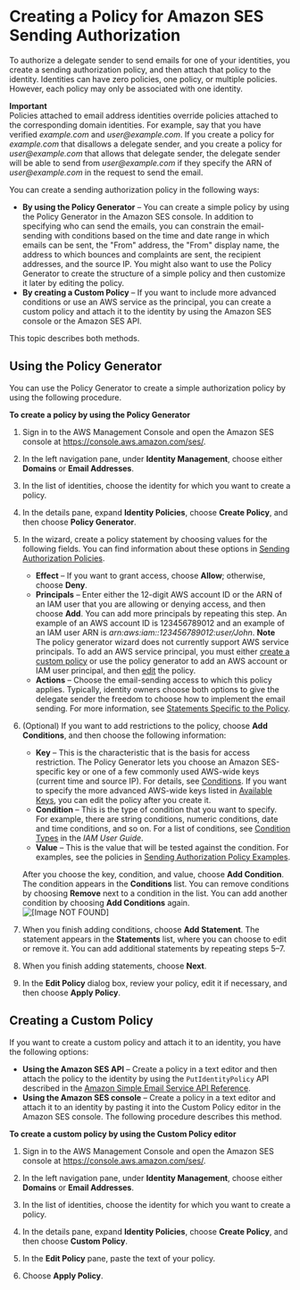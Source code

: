 # Creating a Policy for Amazon SES Sending Authorization<a name="sending-authorization-identity-owner-tasks-policy"></a>

To authorize a delegate sender to send emails for one of your identities, you create a sending authorization policy, and then attach that policy to the identity\. Identities can have zero policies, one policy, or multiple policies\. However, each policy may only be associated with one identity\.

**Important**  
Policies attached to email address identities override policies attached to the corresponding domain identities\. For example, say that you have verified *example\.com* and *user@example\.com*\. If you create a policy for *example\.com* that disallows a delegate sender, and you create a policy for *user@example\.com* that allows that delegate sender, the delegate sender will be able to send from *user@example\.com* if they specify the ARN of *user@example\.com* in the request to send the email\.

You can create a sending authorization policy in the following ways:
+ **By using the Policy Generator** – You can create a simple policy by using the Policy Generator in the Amazon SES console\. In addition to specifying who can send the emails, you can constrain the email\-sending with conditions based on the time and date range in which emails can be sent, the "From" address, the "From" display name, the address to which bounces and complaints are sent, the recipient addresses, and the source IP\. You might also want to use the Policy Generator to create the structure of a simple policy and then customize it later by editing the policy\.
+ **By creating a Custom Policy** – If you want to include more advanced conditions or use an AWS service as the principal, you can create a custom policy and attach it to the identity by using the Amazon SES console or the Amazon SES API\.

This topic describes both methods\.

## Using the Policy Generator<a name="sending-authorization-identity-owner-tasks-identity-policy-generator"></a>

You can use the Policy Generator to create a simple authorization policy by using the following procedure\.

**To create a policy by using the Policy Generator**

1. Sign in to the AWS Management Console and open the Amazon SES console at [https://console\.aws\.amazon\.com/ses/](https://console.aws.amazon.com/ses/)\.

1. In the left navigation pane, under **Identity Management**, choose either **Domains** or **Email Addresses**\.

1. In the list of identities, choose the identity for which you want to create a policy\.

1. In the details pane, expand **Identity Policies**, choose **Create Policy**, and then choose **Policy Generator**\.

1. In the wizard, create a policy statement by choosing values for the following fields\. You can find information about these options in [Sending Authorization Policies](sending-authorization-policies.md)\.
   + **Effect** – If you want to grant access, choose **Allow**; otherwise, choose **Deny**\. 
   + **Principals** – Enter either the 12\-digit AWS account ID or the ARN of an IAM user that you are allowing or denying access, and then choose **Add**\. You can add more principals by repeating this step\. An example of an AWS account ID is 123456789012 and an example of an IAM user ARN is *arn:aws:iam::123456789012:user/John*\.
**Note**  
The policy generator wizard does not currently support AWS service principals\. To add an AWS service principal, you must either [create a custom policy](#sending-authorization-identity-owner-tasks-identity-policy-custom) or use the policy generator to add an AWS account or IAM user principal, and then [edit](sending-authorization-identity-owner-tasks-management.md#sending-authorization-identity-owner-tasks-management-edit) the policy\.
   + **Actions** – Choose the email\-sending access to which this policy applies\. Typically, identity owners choose both options to give the delegate sender the freedom to choose how to implement the email sending\. For more information, see [Statements Specific to the Policy](sending-authorization-policies.md#sending-authorization-policy-statements)\. 

1. \(Optional\) If you want to add restrictions to the policy, choose **Add Conditions**, and then choose the following information:
   + **Key** – This is the characteristic that is the basis for access restriction\. The Policy Generator lets you choose an Amazon SES\-specific key or one of a few commonly used AWS\-wide keys \(current time and source IP\)\. For details, see [Conditions](sending-authorization-policies.md#sending-authorization-policy-conditions)\. If you want to specify the more advanced AWS\-wide keys listed in [Available Keys](https://docs.aws.amazon.com/IAM/latest/UserGuide/AccessPolicyLanguage_ElementDescriptions.html#AvailableKeys), you can edit the policy after you create it\.
   + **Condition** – This is the type of condition that you want to specify\. For example, there are string conditions, numeric conditions, date and time conditions, and so on\. For a list of conditions, see [Condition Types](https://docs.aws.amazon.com/IAM/latest/UserGuide/AccessPolicyLanguage_ElementDescriptions.html#AccessPolicyLanguage_ConditionType) in the *IAM User Guide*\.
   + **Value** – This is the value that will be tested against the condition\. For examples, see the policies in [Sending Authorization Policy Examples](sending-authorization-policy-examples.md)\. 

   After you choose the key, condition, and value, choose **Add Condition**\. The condition appears in the **Conditions** list\. You can remove conditions by choosing **Remove** next to a condition in the list\. You can add another condition by choosing **Add Conditions** again\.   
![\[Image NOT FOUND\]](http://docs.aws.amazon.com/ses/latest/DeveloperGuide/images/sending_authorization_policy_generator.png)

1. When you finish adding conditions, choose **Add Statement**\. The statement appears in the **Statements** list, where you can choose to edit or remove it\. You can add additional statements by repeating steps 5–7\.

1. When you finish adding statements, choose **Next**\.

1. In the **Edit Policy** dialog box, review your policy, edit it if necessary, and then choose **Apply Policy**\.

## Creating a Custom Policy<a name="sending-authorization-identity-owner-tasks-identity-policy-custom"></a>

If you want to create a custom policy and attach it to an identity, you have the following options:
+ **Using the Amazon SES API** – Create a policy in a text editor and then attach the policy to the identity by using the `PutIdentityPolicy` API described in the [Amazon Simple Email Service API Reference](https://docs.aws.amazon.com/ses/latest/APIReference/)\.
+ **Using the Amazon SES console** – Create a policy in a text editor and attach it to an identity by pasting it into the Custom Policy editor in the Amazon SES console\. The following procedure describes this method\.

**To create a custom policy by using the Custom Policy editor**

1. Sign in to the AWS Management Console and open the Amazon SES console at [https://console\.aws\.amazon\.com/ses/](https://console.aws.amazon.com/ses/)\.

1. In the left navigation pane, under **Identity Management**, choose either **Domains** or **Email Addresses**\.

1. In the list of identities, choose the identity for which you want to create a policy\.

1. In the details pane, expand **Identity Policies**, choose **Create Policy**, and then choose **Custom Policy**\.

1. In the **Edit Policy** pane, paste the text of your policy\.

1. Choose **Apply Policy**\.
